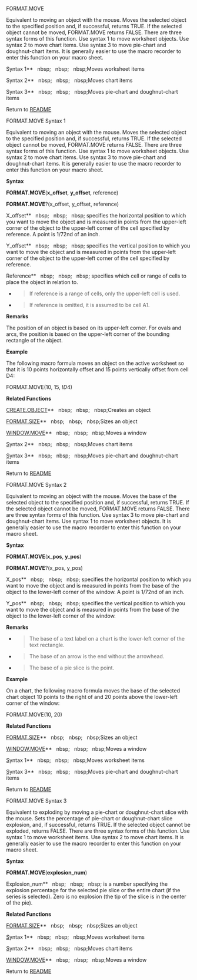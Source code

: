 FORMAT.MOVE

Equivalent to moving an object with the mouse. Moves the selected object
to the specified position and, if successful, returns TRUE. If the
selected object cannot be moved, FORMAT.MOVE returns FALSE. There are
three syntax forms of this function. Use syntax 1 to move worksheet
objects. Use syntax 2 to move chart items. Use syntax 3 to move
pie-chart and doughnut-chart items. It is generally easier to use the
macro recorder to enter this function on your macro sheet.

Syntax 1**&nbsp;&nbsp;&nbsp;nbsp;&nbsp;&nbsp;&nbsp;nbsp;&nbsp;&nbsp;&nbsp;nbsp;Moves worksheet items

Syntax 2**&nbsp;&nbsp;&nbsp;nbsp;&nbsp;&nbsp;&nbsp;nbsp;&nbsp;&nbsp;&nbsp;nbsp;Moves chart items

Syntax 3**&nbsp;&nbsp;&nbsp;nbsp;&nbsp;&nbsp;&nbsp;nbsp;&nbsp;&nbsp;&nbsp;nbsp;Moves pie-chart and doughnut-chart items



Return to [README](README.md)

FORMAT.MOVE Syntax 1

Equivalent to moving an object with the mouse. Moves the selected object
to the specified position and, if successful, returns TRUE. If the
selected object cannot be moved, FORMAT.MOVE returns FALSE. There are
three syntax forms of this function. Use syntax 1 to move worksheet
objects. Use syntax 2 to move chart items. Use syntax 3 to move
pie-chart and doughnut-chart items. It is generally easier to use the
macro recorder to enter this function on your macro sheet.

**Syntax**

**FORMAT.MOVE**(**x\_offset**, **y\_offset**, reference)

**FORMAT.MOVE**?(x\_offset, y\_offset, reference)

X\_offset**&nbsp;&nbsp;&nbsp;nbsp;&nbsp;&nbsp;&nbsp;nbsp;&nbsp;&nbsp;&nbsp;nbsp;&nbsp;specifies the horizontal position to
which you want to move the object and is measured in points from the
upper-left corner of the object to the upper-left corner of the cell
specified by reference. A point is 1/72nd of an inch.

Y\_offset**&nbsp;&nbsp;&nbsp;nbsp;&nbsp;&nbsp;&nbsp;nbsp;&nbsp;&nbsp;&nbsp;nbsp;&nbsp;specifies the vertical position to
which you want to move the object and is measured in points from the
upper-left corner of the object to the upper-left corner of the cell
specified by reference.

Reference**&nbsp;&nbsp;&nbsp;nbsp;&nbsp;&nbsp;&nbsp;nbsp;&nbsp;&nbsp;&nbsp;nbsp;&nbsp;specifies which cell or range of cells
to place the object in relation to.

  - > If reference is a range of cells, only the upper-left cell is
    > used.

  - > If reference is omitted, it is assumed to be cell A1.


**Remarks**

The position of an object is based on its upper-left corner. For ovals
and arcs, the position is based on the upper-left corner of the bounding
rectangle of the object.

**Example**

The following macro formula moves an object on the active worksheet so
that it is 10 points horizontally offset and 15 points vertically offset
from cell D4:

FORMAT.MOVE(10, 15, \!$D$4)

**Related Functions**

[CREATE.OBJECT](CREATE.OBJECT.md)**&nbsp;&nbsp;&nbsp;nbsp;&nbsp;&nbsp;&nbsp;nbsp;&nbsp;&nbsp;&nbsp;nbsp;Creates an object

[FORMAT.SIZE](FORMAT.SIZE.md)**&nbsp;&nbsp;&nbsp;nbsp;&nbsp;&nbsp;&nbsp;nbsp;&nbsp;&nbsp;&nbsp;nbsp;Sizes an object

[WINDOW.MOVE](WINDOW.MOVE.md)**&nbsp;&nbsp;&nbsp;nbsp;&nbsp;&nbsp;&nbsp;nbsp;&nbsp;&nbsp;&nbsp;nbsp;Moves a window

[S](S.md)yntax 2**&nbsp;&nbsp;&nbsp;nbsp;&nbsp;&nbsp;&nbsp;nbsp;&nbsp;&nbsp;&nbsp;nbsp;Moves chart items

[S](S.md)yntax 3**&nbsp;&nbsp;&nbsp;nbsp;&nbsp;&nbsp;&nbsp;nbsp;&nbsp;&nbsp;&nbsp;nbsp;Moves pie-chart and doughnut-chart items



Return to [README](README.md)

FORMAT.MOVE Syntax 2

Equivalent to moving an object with the mouse. Moves the base of the
selected object to the specified position and, if successful, returns
TRUE. If the selected object cannot be moved, FORMAT.MOVE returns FALSE.
There are three syntax forms of this function. Use syntax 3 to move
pie-chart and doughnut-chart items. Use syntax 1 to move worksheet
objects. It is generally easier to use the macro recorder to enter this
function on your macro sheet.

**Syntax**

**FORMAT.MOVE**(**x\_pos**, **y\_pos**)

**FORMAT.MOVE**?(x\_pos, y\_pos)

X\_pos**&nbsp;&nbsp;&nbsp;nbsp;&nbsp;&nbsp;&nbsp;nbsp;&nbsp;&nbsp;&nbsp;nbsp;&nbsp;specifies the horizontal position to which
you want to move the object and is measured in points from the base of
the object to the lower-left corner of the window. A point is 1/72nd of
an inch.

Y\_pos**&nbsp;&nbsp;&nbsp;nbsp;&nbsp;&nbsp;&nbsp;nbsp;&nbsp;&nbsp;&nbsp;nbsp;&nbsp;specifies the vertical position to which
you want to move the object and is measured in points from the base of
the object to the lower-left corner of the window.

**Remarks**

  - > The base of a text label on a chart is the lower-left corner of
    > the text rectangle.

  - > The base of an arrow is the end without the arrowhead.

  - > The base of a pie slice is the point.


**Example**

On a chart, the following macro formula moves the base of the selected
chart object 10 points to the right of and 20 points above the
lower-left corner of the window:

FORMAT.MOVE(10, 20)

**Related Functions**

[FORMAT.SIZE](FORMAT.SIZE.md)**&nbsp;&nbsp;&nbsp;nbsp;&nbsp;&nbsp;&nbsp;nbsp;&nbsp;&nbsp;&nbsp;nbsp;Sizes an object

[WINDOW.MOVE](WINDOW.MOVE.md)**&nbsp;&nbsp;&nbsp;nbsp;&nbsp;&nbsp;&nbsp;nbsp;&nbsp;&nbsp;&nbsp;nbsp;Moves a window

[S](S.md)yntax 1**&nbsp;&nbsp;&nbsp;nbsp;&nbsp;&nbsp;&nbsp;nbsp;&nbsp;&nbsp;&nbsp;nbsp;Moves worksheet items

[S](S.md)yntax 3**&nbsp;&nbsp;&nbsp;nbsp;&nbsp;&nbsp;&nbsp;nbsp;&nbsp;&nbsp;&nbsp;nbsp;Moves pie-chart and doughnut-chart items



Return to [README](README.md)

FORMAT.MOVE Syntax 3

Equivalent to exploding by moving a pie-chart or doughnut-chart slice
with the mouse. Sets the percentage of pie-chart or doughnut-chart slice
explosion, and, if successful, returns TRUE. If the selected object
cannot be exploded, returns FALSE. There are three syntax forms of this
function. Use syntax 1 to move worksheet items. Use syntax 2 to move
chart items. It is generally easier to use the macro recorder to enter
this function on your macro sheet.

**Syntax**

**FORMAT.MOVE**(**explosion\_num**)

Explosion\_num**&nbsp;&nbsp;&nbsp;nbsp;&nbsp;&nbsp;&nbsp;nbsp;&nbsp;&nbsp;&nbsp;nbsp;&nbsp;is a number specifying the
explosion percentage for the selected pie slice or the entire chart (if
the series is selected). Zero is no explosion (the tip of the slice is
in the center of the pie).

**Related Functions**

[FORMAT.SIZE](FORMAT.SIZE.md)**&nbsp;&nbsp;&nbsp;nbsp;&nbsp;&nbsp;&nbsp;nbsp;&nbsp;&nbsp;&nbsp;nbsp;Sizes an object

[S](S.md)yntax 1**&nbsp;&nbsp;&nbsp;nbsp;&nbsp;&nbsp;&nbsp;nbsp;&nbsp;&nbsp;&nbsp;nbsp;Moves worksheet items

[S](S.md)yntax 2**&nbsp;&nbsp;&nbsp;nbsp;&nbsp;&nbsp;&nbsp;nbsp;&nbsp;&nbsp;&nbsp;nbsp;Moves chart items

[WINDOW.MOVE](WINDOW.MOVE.md)**&nbsp;&nbsp;&nbsp;nbsp;&nbsp;&nbsp;&nbsp;nbsp;&nbsp;&nbsp;&nbsp;nbsp;Moves a window



Return to [README](README.md)

